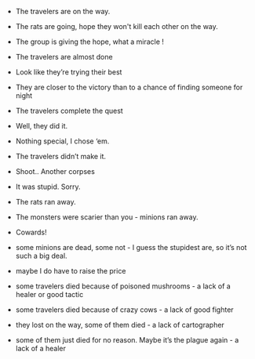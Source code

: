 - The travelers are on the way.
- The rats are going, hope they won't kill each other on the way.
- The group is giving the hope, what a miracle !

- The travelers are almost done
- Look like they’re trying their best
- They are closer to the victory than to a chance of finding someone for night

- The travelers complete the quest
- Well, they did it.
- Nothing special, I chose ‘em.

- The travelers didn’t make it.
- Shoot.. Another corpses 
- It was stupid. Sorry.

- The rats ran away.
- The monsters were scarier than you - minions ran away.
- Cowards!

- some minions are dead, some not - I guess the stupidest are, so it’s not such a big deal.
- maybe I do have to raise the price 

- some travelers died because of poisoned mushrooms - a lack of a healer or good tactic
- some travelers died because of crazy cows - a lack of good fighter
- they lost on the way, some of them died - a lack of cartographer 
- some of them just died for no reason. Maybe it’s the plague again - a lack of a healer